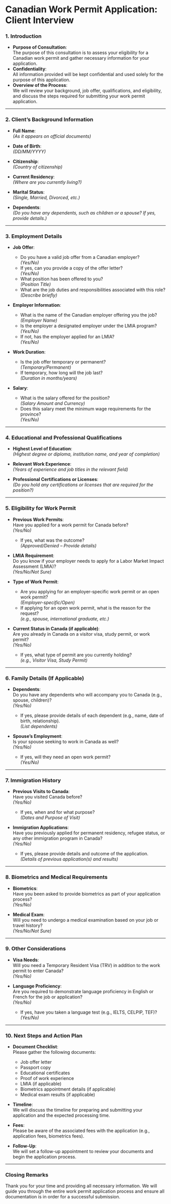 # Canadian Work Permit Application: Client Interview

### 1. **Introduction**
- **Purpose of Consultation**:  
  The purpose of this consultation is to assess your eligibility for a Canadian work permit and gather necessary information for your application.
- **Confidentiality**:  
  All information provided will be kept confidential and used solely for the purpose of this application.
- **Overview of the Process**:  
  We will review your background, job offer, qualifications, and eligibility, and discuss the steps required for submitting your work permit application.

---

### 2. **Client’s Background Information**

- **Full Name**:  
  _(As it appears on official documents)_

- **Date of Birth**:  
  _(DD/MM/YYYY)_

- **Citizenship**:  
  _(Country of citizenship)_

- **Current Residency**:  
  _(Where are you currently living?)_

- **Marital Status**:  
  _(Single, Married, Divorced, etc.)_

- **Dependents**:  
  _(Do you have any dependents, such as children or a spouse? If yes, provide details.)_

---

### 3. **Employment Details**

- **Job Offer**:
  - Do you have a valid job offer from a Canadian employer?  
    _(Yes/No)_
  - If yes, can you provide a copy of the offer letter?  
    _(Yes/No)_
  - What position has been offered to you?  
    _(Position Title)_
  - What are the job duties and responsibilities associated with this role?  
    _(Describe briefly)_

- **Employer Information**:
  - What is the name of the Canadian employer offering you the job?  
    _(Employer Name)_
  - Is the employer a designated employer under the LMIA program?  
    _(Yes/No)_
  - If not, has the employer applied for an LMIA?  
    _(Yes/No)_

- **Work Duration**:
  - Is the job offer temporary or permanent?  
    _(Temporary/Permanent)_
  - If temporary, how long will the job last?  
    _(Duration in months/years)_

- **Salary**:
  - What is the salary offered for the position?  
    _(Salary Amount and Currency)_
  - Does this salary meet the minimum wage requirements for the province?  
    _(Yes/No)_

---

### 4. **Educational and Professional Qualifications**

- **Highest Level of Education**:  
  _(Highest degree or diploma, institution name, and year of completion)_

- **Relevant Work Experience**:  
  _(Years of experience and job titles in the relevant field)_

- **Professional Certifications or Licenses**:  
  _(Do you hold any certifications or licenses that are required for the position?)_

---

### 5. **Eligibility for Work Permit**

- **Previous Work Permits**:  
  Have you applied for a work permit for Canada before?  
  _(Yes/No)_
  - If yes, what was the outcome?  
    _(Approved/Denied – Provide details)_

- **LMIA Requirement**:  
  Do you know if your employer needs to apply for a Labor Market Impact Assessment (LMIA)?  
  _(Yes/No/Not Sure)_

- **Type of Work Permit**:
  - Are you applying for an employer-specific work permit or an open work permit?  
    _(Employer-specific/Open)_
  - If applying for an open work permit, what is the reason for the request?  
    _(e.g., spouse, international graduate, etc.)_

- **Current Status in Canada (if applicable)**:  
  Are you already in Canada on a visitor visa, study permit, or work permit?  
  _(Yes/No)_
  - If yes, what type of permit are you currently holding?  
    _(e.g., Visitor Visa, Study Permit)_

---

### 6. **Family Details (If Applicable)**

- **Dependents**:  
  Do you have any dependents who will accompany you to Canada (e.g., spouse, children)?  
  _(Yes/No)_
  - If yes, please provide details of each dependent (e.g., name, date of birth, relationship).  
    _(List dependents)_

- **Spouse’s Employment**:  
  Is your spouse seeking to work in Canada as well?  
  _(Yes/No)_
  - If yes, will they need an open work permit?  
    _(Yes/No)_

---

### 7. **Immigration History**

- **Previous Visits to Canada**:  
  Have you visited Canada before?  
  _(Yes/No)_
  - If yes, when and for what purpose?  
    _(Dates and Purpose of Visit)_

- **Immigration Applications**:  
  Have you previously applied for permanent residency, refugee status, or any other immigration program in Canada?  
  _(Yes/No)_
  - If yes, please provide details and outcome of the application.  
    _(Details of previous application(s) and results)_

---

### 8. **Biometrics and Medical Requirements**

- **Biometrics**:  
  Have you been asked to provide biometrics as part of your application process?  
  _(Yes/No)_

- **Medical Exam**:  
  Will you need to undergo a medical examination based on your job or travel history?  
  _(Yes/No/Not Sure)_

---

### 9. **Other Considerations**

- **Visa Needs**:  
  Will you need a Temporary Resident Visa (TRV) in addition to the work permit to enter Canada?  
  _(Yes/No)_

- **Language Proficiency**:  
  Are you required to demonstrate language proficiency in English or French for the job or application?  
  _(Yes/No)_
  - If yes, have you taken a language test (e.g., IELTS, CELPIP, TEF)?  
    _(Yes/No)_

---

### 10. **Next Steps and Action Plan**

- **Document Checklist**:  
  Please gather the following documents:
  - Job offer letter
  - Passport copy
  - Educational certificates
  - Proof of work experience
  - LMIA (if applicable)
  - Biometrics appointment details (if applicable)
  - Medical exam results (if applicable)

- **Timeline**:  
  We will discuss the timeline for preparing and submitting your application and the expected processing time.

- **Fees**:  
  Please be aware of the associated fees with the application (e.g., application fees, biometrics fees).

- **Follow-Up**:  
  We will set a follow-up appointment to review your documents and begin the application process.

---

### **Closing Remarks**

Thank you for your time and providing all necessary information. We will guide you through the entire work permit application process and ensure all documentation is in order for a successful submission.
